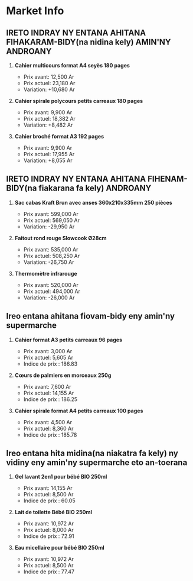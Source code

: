 # Market Info

## IRETO INDRAY NY ENTANA AHITANA FIHAKARAM-BIDY(na nidina kely) AMIN'NY ANDROANY

1. **Cahier multicours format A4 seyès 180 pages**
   - Prix avant: 12,500 Ar
   - Prix actuel: 23,180 Ar
   - Variation: +10,680 Ar

2. **Cahier spirale polycours petits carreaux 180 pages**
   - Prix avant: 9,900 Ar
   - Prix actuel: 18,382 Ar
   - Variation: +8,482 Ar

3. **Cahier broché format A3 192 pages**
   - Prix avant: 9,900 Ar
   - Prix actuel: 17,955 Ar
   - Variation: +8,055 Ar

## IRETO INDRAY NY ENTANA AHITANA FIHENAM-BIDY(na fiakarana fa kely) ANDROANY

1. **Sac cabas Kraft Brun avec anses 360x210x335mm 250 pièces**
   - Prix avant: 599,000 Ar
   - Prix actuel: 569,050 Ar
   - Variation: -29,950 Ar

2. **Faitout rond rouge Slowcook Ø28cm**
   - Prix avant: 535,000 Ar
   - Prix actuel: 508,250 Ar
   - Variation: -26,750 Ar

3. **Thermomètre infrarouge**
   - Prix avant: 520,000 Ar
   - Prix actuel: 494,000 Ar
   - Variation: -26,000 Ar

## Ireo entana ahitana fiovam-bidy eny amin'ny supermarche

1. **Cahier format A3 petits carreaux 96 pages**
   - Prix avant: 3,000 Ar
   - Prix actuel: 5,605 Ar
   - Indice de prix : 186.83

2. **Cœurs de palmiers en morceaux 250g**
   - Prix avant: 7,600 Ar
   - Prix actuel: 14,155 Ar
   - Indice de prix : 186.25

3. **Cahier spirale format A4 petits carreaux 100 pages**
   - Prix avant: 4,500 Ar
   - Prix actuel: 8,360 Ar
   - Indice de prix : 185.78

## Ireo entana hita midina(na niakatra fa kely) ny vidiny eny amin'ny supermarche eto an-toerana

1. **Gel lavant 2en1 pour bébé BIO 250ml**
   - Prix avant: 14,155 Ar
   - Prix actuel: 8,500 Ar
   - Indice de prix : 60.05

2. **Lait de toilette Bébé BIO 250ml**
   - Prix avant: 10,972 Ar
   - Prix actuel: 8,000 Ar
   - Indice de prix : 72.91

3. **Eau micellaire pour bébé BIO 250ml**
   - Prix avant: 10,972 Ar
   - Prix actuel: 8,500 Ar
   - Indice de prix : 77.47

